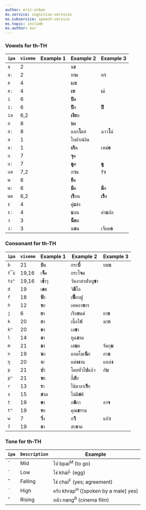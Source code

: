 ```yaml
---
author: eric-urban
ms.service: cognitive-services
ms.subservice: speech-service
ms.topic: include
ms.author: eur
---
```


### Vowels for th-TH

| `ipa` | `viseme` | Example 1 | Example 2         | Example 3  |
|-------|----------|-----------|-------------------|------------|
| `a`   | 2        |           | น**ะ**            |            |
| `aː`  | 2        |           | ห**า**ด           | ห**า**     |
| `e`   | 4        |           | **เ**ต**ะ**       |            |
| `eː`  | 4        |           | **เท**            | **เ**ด้    |
| `i`   | 6        |           | **ปิ**ด           |            |
| `iː`  | 6        |           | **ปี**ก           | **ปี**     |
| `ia`  | 6,2      |           | **เงีย**บ         |            |
| `o`   | 8        |           | **บ**ด            |            |
| `oː`  | 8        |           | แลก**โ**ตส        | ฉาว**โ**ฉ่ |
| `ə`   | 1        |           | ใบฝาก**เ**งิน     |            |
| `əː`  | 1        |           | **เกิ**น          | เหม่**อ**  |
| `u`   | 7        |           | **จุ**ด           |            |
| `uː`  | 7        |           | **ดู**ด           | **ดู**     |
| `ua`  | 7,2      |           | ก**ว**น           | รั**ว**    |
| `ɯ`   | 6        |           | **ยึ**ด           |            |
| `ɯː`  | 6        |           | **มื**ด           | **มื**อ    |
| `ɯa`  | 6,2      |           | **เรื**อน         | **เรื**อ   |
| `ɛ`   | 4        |           | คู่**แ**ข่ง       |            |
| `ɛː`  | 4        |           | **แ**บน           | คำ**แ**ปล  |
| `ɔ`   | 3        |           | **น็อ**ต          |            |
| `ɔː`  | 3        |           | น**อ**น           | เจ็บค**อ** |

### Consonant for th-TH

| `ipa` | `viseme` | Example 1 | Example 2         | Example 3  |
|-------|----------|-----------|-------------------|------------|
| `b`   | 21       | **บิ**น   | กระ**บี่**        | ยม**บ**    |
| `t͡ɕ` | 19,16    | เ**จ็**ด  | กระโ**จ**ม        |            |
| `tɕʰ` | 19,16    | เ**ช้**าๆ | วันอาสาฬหบู**ช**า |            |
| `d`   | 19       | เ**ด**ช   | วิ**ดี**โอ        |            |
| `f`   | 18       | **ฟ้**า   | เ**ฟื่**องฟู      |            |
| `h`   | 12       | **ห**า    | เศษอา**ห**าร      |            |
| `j`   | 6        | **ย**า    | เรือ**ย**นต์      | ยา**ย**    |
| `k`   | 20       | **ก**า    | เนื้อไ**ก่**      | มา**ก**    |
| `kʰ`  | 20       | **ค**า    | เล**ข**า          |            |
| `l`   | 14       | **ล**า    | หูฉ**ล**าม        |            |
| `m`   | 21       | **ม**า    | เส**ม**อ          | รัดกุ**ม** |
| `n`   | 19       | **น**า    | แอมโมเ**นี**ย     | กา**ล**    |
| `ŋ`   | 20       | **ง**า    | แต่**งง**าน       | แหล่**ง**  |
| `p`   | 21       | **ป**า    | โดยทั่วไ**ป**แล้ว | กั**บ**    |
| `pʰ`  | 21       | **พ**า    | ลี้**ภั**ย        |            |
| `r`   | 13       | **ร**า    | ไข้มาลาเ**รี**ย   |            |
| `s`   | 15       | **ส**าม   | ไม่มี**ส**ติ      |            |
| `t`   | 19       | **ต**า    | ก**ติ**กา         | อา**จ**    |
| `tʰ`  | 19       | **ท**า    | คุณ**ธ**รรม       |            |
| `w`   | 7        | **วิ่**ง  | ก**วี**           | แก้**ว**   |
| `ʔ`   | 19       | **อ**า    | สะ**อ**าด         |            |

### Tone for th-TH

| `ipa` | `Description` | Example |
|-------|---------------|---------|
| `̄`   | Mid           | ไป  bpai<sup>M</sup> (to go)|
| `̀`   | Low           | ไข่  khai<sup>L</sup> (egg)|
| `́̋̀` | Falling       | ใช่  chai<sup>F</sup> (yes; agreement)|
| `́`   | High          | ครับ  khrap<sup>H</sup> ([spoken by a male] yes)|
| `̀̏́` | Rising        | หนัง  nang<sup>R</sup> (cinema film)|
